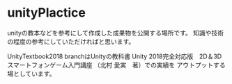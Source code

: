 # unityPlactice

unityの教本などを参考にして作成した成果物を公開する場所です。
知識や技術の程度の参考にしていただければと思います。

UnityTextbook2018 branchはUnityの教科書 Unity 2018完全対応版　2D＆3Dスマートフォンゲーム入門講座 （北村 愛実　著）での実績を アウトプットする場としています。